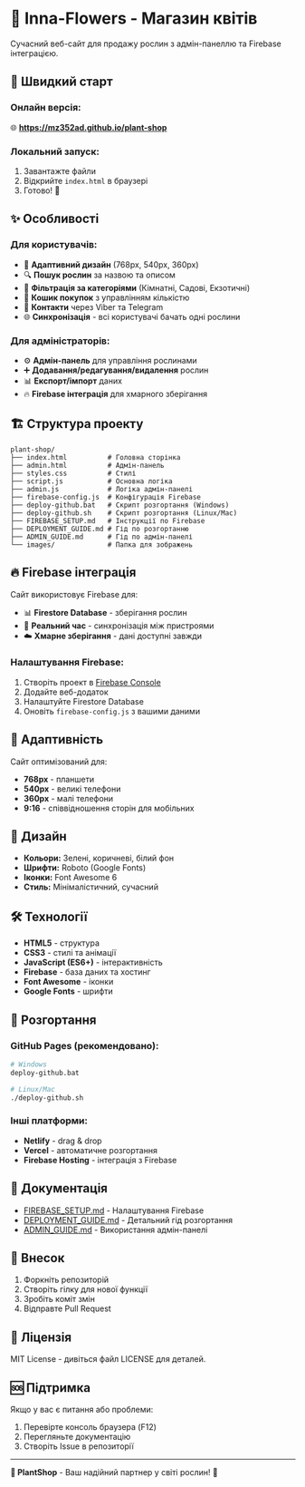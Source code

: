 # 🌸 Inna-Flowers - Магазин квітів

Сучасний веб-сайт для продажу рослин з адмін-панеллю та Firebase інтеграцією.

## 🚀 Швидкий старт

### **Онлайн версія:**
🌐 **https://mz352ad.github.io/plant-shop**

### **Локальний запуск:**
1. Завантажте файли
2. Відкрийте `index.html` в браузері
3. Готово! 🎉

## ✨ Особливості

### **Для користувачів:**
- 📱 **Адаптивний дизайн** (768px, 540px, 360px)
- 🔍 **Пошук рослин** за назвою та описом
- 📂 **Фільтрація за категоріями** (Кімнатні, Садові, Екзотичні)
- 🛒 **Кошик покупок** з управлінням кількістю
- 💬 **Контакти** через Viber та Telegram
- 🌐 **Синхронізація** - всі користувачі бачать одні рослини

### **Для адміністраторів:**
- ⚙️ **Адмін-панель** для управління рослинами
- ➕ **Додавання/редагування/видалення** рослин
- 📊 **Експорт/імпорт** даних
- 🔥 **Firebase інтеграція** для хмарного зберігання

## 🏗️ Структура проекту

```
plant-shop/
├── index.html          # Головна сторінка
├── admin.html          # Адмін-панель
├── styles.css          # Стилі
├── script.js           # Основна логіка
├── admin.js            # Логіка адмін-панелі
├── firebase-config.js  # Конфігурація Firebase
├── deploy-github.bat   # Скрипт розгортання (Windows)
├── deploy-github.sh    # Скрипт розгортання (Linux/Mac)
├── FIREBASE_SETUP.md   # Інструкції по Firebase
├── DEPLOYMENT_GUIDE.md # Гід по розгортанню
├── ADMIN_GUIDE.md      # Гід по адмін-панелі
└── images/             # Папка для зображень
```

## 🔥 Firebase інтеграція

Сайт використовує Firebase для:
- 📊 **Firestore Database** - зберігання рослин
- 🔄 **Реальний час** - синхронізація між пристроями
- ☁️ **Хмарне зберігання** - дані доступні завжди

### **Налаштування Firebase:**
1. Створіть проект в [Firebase Console](https://console.firebase.google.com)
2. Додайте веб-додаток
3. Налаштуйте Firestore Database
4. Оновіть `firebase-config.js` з вашими даними

## 📱 Адаптивність

Сайт оптимізований для:
- **768px** - планшети
- **540px** - великі телефони
- **360px** - малі телефони
- **9:16** - співвідношення сторін для мобільних

## 🎨 Дизайн

- **Кольори:** Зелені, коричневі, білий фон
- **Шрифти:** Roboto (Google Fonts)
- **Іконки:** Font Awesome 6
- **Стиль:** Мінімалістичний, сучасний

## 🛠️ Технології

- **HTML5** - структура
- **CSS3** - стилі та анімації
- **JavaScript (ES6+)** - інтерактивність
- **Firebase** - база даних та хостинг
- **Font Awesome** - іконки
- **Google Fonts** - шрифти

## 🚀 Розгортання

### **GitHub Pages (рекомендовано):**
```bash
# Windows
deploy-github.bat

# Linux/Mac
./deploy-github.sh
```

### **Інші платформи:**
- **Netlify** - drag & drop
- **Vercel** - автоматичне розгортання
- **Firebase Hosting** - інтеграція з Firebase

## 📖 Документація

- [FIREBASE_SETUP.md](FIREBASE_SETUP.md) - Налаштування Firebase
- [DEPLOYMENT_GUIDE.md](DEPLOYMENT_GUIDE.md) - Детальний гід розгортання
- [ADMIN_GUIDE.md](ADMIN_GUIDE.md) - Використання адмін-панелі

## 🤝 Внесок

1. Форкніть репозиторій
2. Створіть гілку для нової функції
3. Зробіть коміт змін
4. Відправте Pull Request

## 📄 Ліцензія

MIT License - дивіться файл LICENSE для деталей.

## 🆘 Підтримка

Якщо у вас є питання або проблеми:
1. Перевірте консоль браузера (F12)
2. Перегляньте документацію
3. Створіть Issue в репозиторії

---

**🌿 PlantShop** - Ваш надійний партнер у світі рослин! 🌱 
